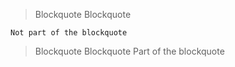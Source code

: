 > Blockquote
> Blockquote

    Not part of the blockquote

> Blockquote
> Blockquote
    Part of the blockquote
